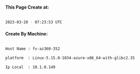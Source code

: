 
   
#### This Page Create at:

```bash

2023-03-20 - 07:23:53 UTC

```

#### Create By Machine:

```bash

Host Name : fv-az360-352

platform  : Linux-5.15.0-1034-azure-x86_64-with-glibc2.35

Ip Local  : 10.1.0.149

```

